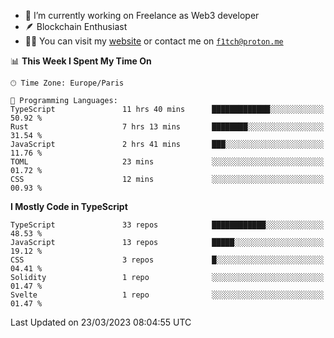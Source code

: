 - 🔭 I’m currently working on Freelance as Web3 developer
- 🪶 Blockchain Enthusiast
- 👨‍💻 You can visit my [website](https://f1tch.xyz) or contact me on [`f1tch@proton.me`](mailto:f1tch@proton.me)

<!--START_SECTION:waka-->
📊 **This Week I Spent My Time On** 

```text
🕑︎ Time Zone: Europe/Paris

💬 Programming Languages: 
TypeScript               11 hrs 40 mins      █████████████░░░░░░░░░░░░   50.92 % 
Rust                     7 hrs 13 mins       ████████░░░░░░░░░░░░░░░░░   31.54 % 
JavaScript               2 hrs 41 mins       ███░░░░░░░░░░░░░░░░░░░░░░   11.76 % 
TOML                     23 mins             ░░░░░░░░░░░░░░░░░░░░░░░░░   01.72 % 
CSS                      12 mins             ░░░░░░░░░░░░░░░░░░░░░░░░░   00.93 % 
```

**I Mostly Code in TypeScript** 

```text
TypeScript               33 repos            ████████████░░░░░░░░░░░░░   48.53 % 
JavaScript               13 repos            █████░░░░░░░░░░░░░░░░░░░░   19.12 % 
CSS                      3 repos             █░░░░░░░░░░░░░░░░░░░░░░░░   04.41 % 
Solidity                 1 repo              ░░░░░░░░░░░░░░░░░░░░░░░░░   01.47 % 
Svelte                   1 repo              ░░░░░░░░░░░░░░░░░░░░░░░░░   01.47 % 
```




 Last Updated on 23/03/2023 08:04:55 UTC
<!--END_SECTION:waka-->
